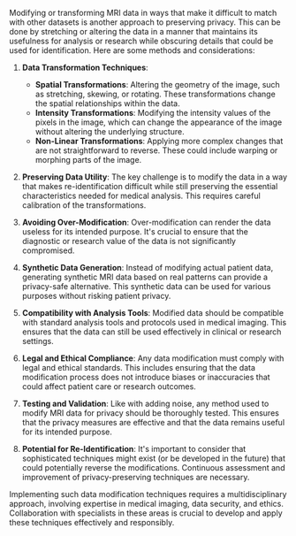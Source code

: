 Modifying or transforming MRI data in ways that make it difficult to match with other datasets is another approach to preserving privacy. This can be done by stretching or altering the data in a manner that maintains its usefulness for analysis or research while obscuring details that could be used for identification. Here are some methods and considerations:

1. **Data Transformation Techniques**:
   - **Spatial Transformations**: Altering the geometry of the image, such as stretching, skewing, or rotating. These transformations change the spatial relationships within the data.
   - **Intensity Transformations**: Modifying the intensity values of the pixels in the image, which can change the appearance of the image without altering the underlying structure.
   - **Non-Linear Transformations**: Applying more complex changes that are not straightforward to reverse. These could include warping or morphing parts of the image.

2. **Preserving Data Utility**: The key challenge is to modify the data in a way that makes re-identification difficult while still preserving the essential characteristics needed for medical analysis. This requires careful calibration of the transformations.

3. **Avoiding Over-Modification**: Over-modification can render the data useless for its intended purpose. It's crucial to ensure that the diagnostic or research value of the data is not significantly compromised.

4. **Synthetic Data Generation**: Instead of modifying actual patient data, generating synthetic MRI data based on real patterns can provide a privacy-safe alternative. This synthetic data can be used for various purposes without risking patient privacy.

5. **Compatibility with Analysis Tools**: Modified data should be compatible with standard analysis tools and protocols used in medical imaging. This ensures that the data can still be used effectively in clinical or research settings.

6. **Legal and Ethical Compliance**: Any data modification must comply with legal and ethical standards. This includes ensuring that the data modification process does not introduce biases or inaccuracies that could affect patient care or research outcomes.

7. **Testing and Validation**: Like with adding noise, any method used to modify MRI data for privacy should be thoroughly tested. This ensures that the privacy measures are effective and that the data remains useful for its intended purpose.

8. **Potential for Re-Identification**: It's important to consider that sophisticated techniques might exist (or be developed in the future) that could potentially reverse the modifications. Continuous assessment and improvement of privacy-preserving techniques are necessary.

Implementing such data modification techniques requires a multidisciplinary approach, involving expertise in medical imaging, data security, and ethics. Collaboration with specialists in these areas is crucial to develop and apply these techniques effectively and responsibly.
